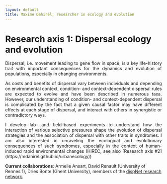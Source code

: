 ```yaml
---
layout: default
title: Maxime Dahirel, researcher in ecology and evolution
---
```


# Research axis 1: Dispersal ecology and evolution

<p style='text-align: justify'>Dispersal, i.e. movement leading to gene flow in space, is a key life-history trait with important consequences for the dynamics and evolution of populations, especially in changing environments.</p>

<p style='text-align: justify'>As costs and benefits of dispersal vary between individuals and depending on environmental context, condition- and context-dependent dispersal rules are expected to evolve and have been described in numerous taxa. However, our understanding of condition- and context-dependent dispersal is complicated by the fact that a given causal factor may have different effects at each stage of dispersal, and interact with others in synergistic or contradictory ways.</p>
	
<p style='text-align: justify'>I develop lab- and field-based experiments to understand how the interaction of various selective pressures shape the evolution of dispersal strategies and the association of dispersal with other traits in syndromes. I am also interested in unraveling the ecological and evolutionary consequences of such syndromes, especially in the context of human-induced rapid environmental changes (HIREC, see also [Research axis #2](https://mdahirel.github.io/urbanecology))</p>

**Current collaborations**: Armelle Ansart, David Renault (University of Rennes 1), Dries Bonte (Ghent University), 
	members of the [dispNet research network](https://dispnet.github.io/).

